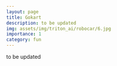 ```yaml
---
layout: page
title: Gokart
description: to be updated
img: assets/img/triton_ai/robocar/6.jpg
importance: 1
category: fun
---
```

to be updated
